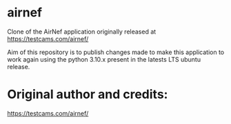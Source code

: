 # airnef
Clone of the AirNef application originally released at https://testcams.com/airnef/

Aim of this repository is to publish changes made to make this application to work again using the python 3.10.x present in the latests LTS ubuntu release.


# Original author and credits:
https://testcams.com/airnef/
